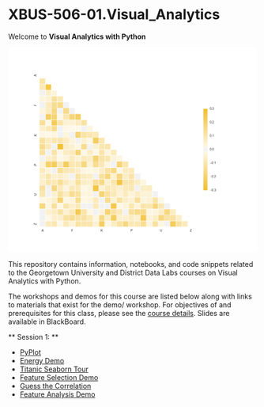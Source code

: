 # XBUS-506-01.Visual_Analytics

Welcome to **Visual Analytics with Python**

![Rank by feature](figures/bricks.png)

This repository contains information, notebooks, and code snippets related to the Georgetown University and District Data Labs courses on Visual Analytics with Python.

The workshops and demos for this course are listed below along with links to materials that exist for the demo/ workshop. For objectives of and prerequisites for this class, please see the [course details](https://github.com/georgetown-analytics/XBUS-506-01.Visual_Analytics/blob/master/xbus-506-01-visual_analytics.md). Slides are available in BlackBoard.

** Session 1: **

* [PyPlot](https://github.com/georgetown-analytics/XBUS-506-01.Visual_Analytics/blob/master/pyplot/pyplot.ipynb)
* [Energy Demo](https://github.com/georgetown-analytics/XBUS-506-01.Visual_Analytics/blob/master/seaborn/energy_viz.ipynb)
* [Titanic Seaborn Tour](https://github.com/georgetown-analytics/XBUS-506-01.Visual_Analytics/blob/master/seaborn/SeabornTour-Titanic.ipynb)
* [Feature Selection Demo](https://github.com/georgetown-analytics/XBUS-506-01.Visual_Analytics/blob/master/select/feature_selection.ipynb)
* [Guess the Correlation](http://guessthecorrelation.com/)
* [Feature Analysis Demo](https://github.com/georgetown-analytics/XBUS-506-01.Visual_Analytics/blob/master/diagnostics/census/predicting_income_with_census_data_pt1.md)
